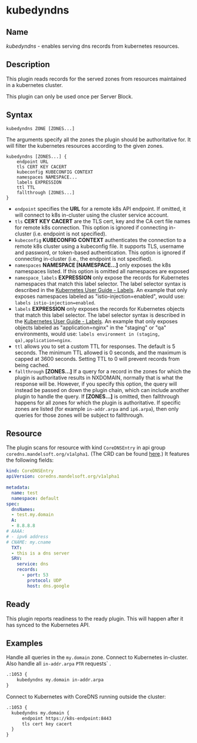 # kubedyndns

## Name

*kubedyndns* - enables serving dns records from kubernetes resources.

## Description

This plugin reads records for the served zones from resources maintained 
in a kubernetes cluster.

This plugin can only be used once per Server Block.

## Syntax

~~~
kubedyndns ZONE [ZONES...]
~~~
The arguments specify all the zones the plugin should be authoritative for.
It will filter the kubernetes resources according to the given zones.

```
kubedyndns [ZONES...] {
    endpoint URL
    tls CERT KEY CACERT
    kubeconfig KUBECONFIG CONTEXT
    namespaces NAMESPACE...
    labels EXPRESSION
    ttl TTL
    fallthrough [ZONES...]
}
```

* `endpoint` specifies the **URL** for a remote k8s API endpoint.
   If omitted, it will connect to k8s in-cluster using the cluster service account.
* `tls` **CERT** **KEY** **CACERT** are the TLS cert, key and the CA cert file names for remote k8s connection.
   This option is ignored if connecting in-cluster (i.e. endpoint is not specified).
* `kubeconfig` **KUBECONFIG** **CONTEXT** authenticates the connection to a remote k8s cluster using a kubeconfig file. It supports TLS, username and password, or token-based authentication. This option is ignored if connecting in-cluster (i.e., the endpoint is not specified).
* `namespaces` **NAMESPACE [NAMESPACE...]** only exposes the k8s namespaces listed.
   If this option is omitted all namespaces are exposed
* `namespace_labels` **EXPRESSION** only expose the records for Kubernetes namespaces that match this label selector.
   The label selector syntax is described in the
   [Kubernetes User Guide - Labels](https://kubernetes.io/docs/user-guide/labels/). An example that
   only exposes namespaces labeled as "istio-injection=enabled", would use:
   `labels istio-injection=enabled`.
* `labels` **EXPRESSION** only exposes the records for Kubernetes objects that match this label selector.
   The label selector syntax is described in the
   [Kubernetes User Guide - Labels](https://kubernetes.io/docs/user-guide/labels/). An example that
   only exposes objects labeled as "application=nginx" in the "staging" or "qa" environments, would
   use: `labels environment in (staging, qa),application=nginx`.
* `ttl` allows you to set a custom TTL for responses. The default is 5 seconds.  The minimum TTL allowed is
  0 seconds, and the maximum is capped at 3600 seconds. Setting TTL to 0 will prevent records from being cached.
* `fallthrough` **[ZONES...]** If a query for a record in the zones for which the plugin is authoritative
  results in NXDOMAIN, normally that is what the response will be. However, if you specify this option,
  the query will instead be passed on down the plugin chain, which can include another plugin to handle
  the query. If **[ZONES...]** is omitted, then fallthrough happens for all zones for which the plugin
  is authoritative. If specific zones are listed (for example `in-addr.arpa` and `ip6.arpa`), then only
  queries for those zones will be subject to fallthrough.

## Resource

The plugin scans for resource with kind `CoreDNSEntry` in api group `coredns.mandelsoft.org/v1alpha1`.
(The CRD can be found [here](../../apis/coredns/crds/coredns.mandelsoft.org_corednsentries.yaml).)
It features the following fields:

```yaml
kind: CoreDNSEntry
apiVersion: coredns.mandelsoft.org/v1alpha1
  
metadata:
  name: test 
  namespace: default
spec:
  dnsNames:
  - test.my.domain
  A:
  - 8.8.8.8
# AAAA:
# - ipv6 address
# CNAME: my.cname
  TXT:
  - this is a dns server
  SRV:
    service: dns
    records:
      - port: 53
        protocol: UDP
        host: dns.google
```

## Ready

This plugin reports readiness to the ready plugin. This will happen after it has synced to the
Kubernetes API.

## Examples

Handle all queries in the `my.domain` zone. Connect to Kubernetes in-cluster. Also handle all
`in-addr.arpa` `PTR` requests` .

~~~ txt
.:1053 {
    kubedyndns my.domain in-addr.arpa
}
~~~

Connect to Kubernetes with CoreDNS running outside the cluster:

~~~ txt
.:1053 {
  kubedyndns my.domain {
      endpoint https://k8s-endpoint:8443
      tls cert key cacert
  }
}
~~~